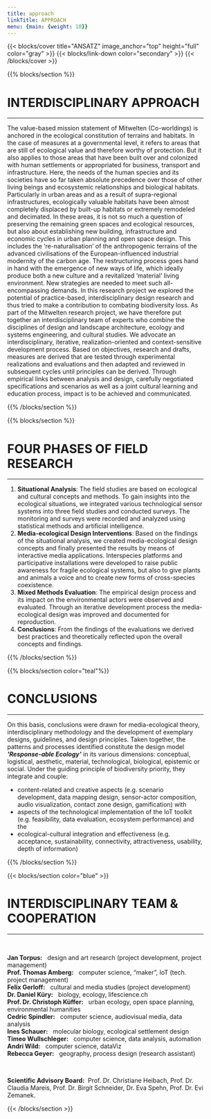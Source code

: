 ```yaml
---
title: approach
linkTitle: APPROACH 
menu: {main: {weight: 10}}
---
```


{{< blocks/cover title="ANSATZ" image_anchor="top" height="full" color="gray" >}}
{{< blocks/link-down color="secondary" >}}
{{< /blocks/cover >}}


{{% blocks/section %}}
<div class="mx-auto" style="width: 90%">
  
  <h1 class="text-center">INTERDISCIPLINARY APPROACH</h1>

  ----
The value-based mission statement of Mitwelten (Co-worldings) is anchored in the ecological constitution of terrains and habitats. In the case of measures at a governmental level, it refers to areas that are still of ecological value and therefore worthy of protection. But it also applies to those areas that have been built over and colonized with human settlements or appropriated for business, transport and infrastructure. Here, the needs of the human species and its societies have so far taken absolute precedence over those of other living beings and ecosystemic relationships and biological habitats. Particularly in urban areas and as a result of supra-regional infrastructures, ecologically valuable habitats have been almost completely displaced by built-up habitats or extremely remodeled and decimated. In these areas, it is not so much a question of preserving the remaining green spaces and ecological resources, but also about establishing new building, infrastructure and economic cycles in urban planning and open space design. This includes the ‘re-naturalisation’ of the anthropogenic terrains of the advanced civilisations of the European-influenced industrial modernity of the carbon age. The restructuring process goes hand in hand with the emergence of new ways of life, which ideally produce both a new culture and a revitalized ‘material’ living environment.
New strategies are needed to meet such all-encompassing demands. In this research project we explored the potential of practice-based, interdisciplinary design research and thus tried to make a contribution to combating biodiversity loss. As part of the Mitwelten research project, we have therefore put together an interdisciplinary team of experts who combine the disciplines of design and landscape architecture, ecology and systems engineering, and cultural studies. We advocate an interdisciplinary, iterative, realization-oriented and context-sensitive development process. Based on objectives, research and drafts, measures are derived that are tested through experimental realizations and evaluations and then adapted and reviewed in subsequent cycles until principles can be derived. Through empirical links between analysis and design, carefully negotiated specifications and scenarios as well as a joint cultural learning and education process, impact is to be achieved and communicated.


</div>
{{% /blocks/section %}}


<!-- New Section -->

{{% blocks/section %}}
<div class="mx-auto" style="width: 90%">
  
<h1 class="text-center">FOUR PHASES OF FIELD RESEARCH</h1>
  
  ----
1. **Situational Analysis**: The field studies are based on ecological and cultural concepts and methods. To gain insights into the ecological situations, we integrated various technological sensor systems into three field studies and conducted surveys. The monitoring and surveys were recorded and analyzed using statistical methods and artificial intelligence.
2. **Media-ecological Design Interventions**: Based on the findings of the situational analysis, we created media-ecological design concepts and finally presented the results by means of interactive media applications. Interspecies platforms and participative installations were developed to raise public awareness for fragile ecological systems, but also to give plants and animals a voice and to create new forms of cross-species coexistence.
3. **Mixed Methods Evaluation**: The empirical design process and its impact on the environmental actors were observed and evaluated. Through an iterative development process the media-ecological design was improved and documented for reproduction.
4. **Conclusions**: From the findings of the evaluations we derived best practices and theoretically reflected upon the overall concepts and findings.

</div>
{{% /blocks/section %}}

{{% blocks/section color="teal"%}}
<div class="mx-auto" style="width: 90%">
  
<h1 class="text-center">CONCLUSIONS</h1>

----

On this basis, conclusions were drawn for media-ecological theory, interdisciplinary methodology and the development of exemplary designs, guidelines, and design principles. Taken together, the patterns and processes identified constitute the design model ***'Response-able Ecology'*** in its various dimensions: conceptual, logistical, aesthetic, material, technological, biological, epistemic or social. Under the guiding principle of biodiversity priority, they integrate and couple:
- content-related and creative aspects (e.g. scenario development, data mapping design, sensor-actor composition, audio visualization, contact zone design, gamification) with 
- aspects of the technological implementation of the IoT toolkit (e.g. feasibility, data evaluation, ecosystem performance) and the
- ecological-cultural integration and effectiveness (e.g. acceptance, sustainability, connectivity, attractiveness, usability, depth of information) 
</div>
{{% /blocks/section %}}



<!-- New Section -->

{{< blocks/section color="blue" >}}
<div class="mx-auto" style="width: 90%;">
    <h1 class="text-center">INTERDISCIPLINARY TEAM & COOPERATION</h1>
    <hr>
    <br>
    <p>
        <b>Jan Torpus:</b>&nbsp;&nbsp; design and art research (project development, project management)<br>
        <b>Prof. Thomas Amberg:</b>&nbsp;&nbsp; computer science, “maker”, IoT (tech. project management)<br>
        <b>Felix Gerloff:</b>&nbsp;&nbsp; cultural and media studies (project development)<br>
        <b>Dr. Daniel Küry:</b>&nbsp;&nbsp; biology, ecology, lifescience.ch<br>
        <b>Prof. Dr. Christoph Küffer:</b>&nbsp;&nbsp; urban ecology, open space planning, environmental humanities<br>
        <b>Cedric Spindler:</b>&nbsp;&nbsp; computer science, audiovisual media, data analysis<br>
        <b>Ines Schauer:</b>&nbsp;&nbsp; molecular biology, ecological settlement design<br>
        <b>Timeo Wullschleger:</b>&nbsp;&nbsp; computer science, data analysis, automation<br>
        <b>Andri Wild:</b>&nbsp;&nbsp; computer science, dataViz<br>
        <b>Rebecca Geyer:</b>&nbsp;&nbsp; geography, process design (research assistant)
    </p>
    <br>
    <p>
        <b>Scientific Advisory Board:</b>&nbsp;&nbsp;Prof. Dr. Christiane Heibach, Prof. Dr. Claudia Mareis, Prof. Dr. Birgit Schneider, Dr. Eva Spehn, Prof. Dr. Evi Zemanek.</p>
</div>
{{< /blocks/section >}}
